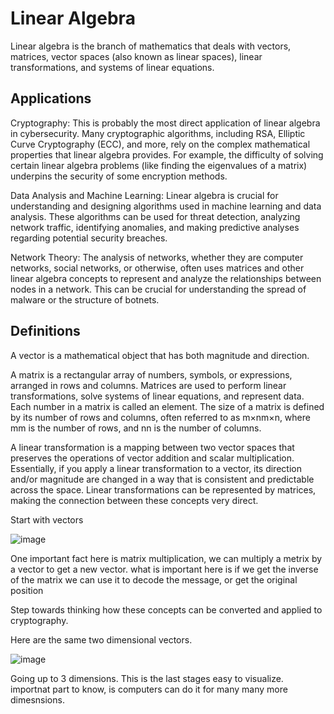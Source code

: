 # Linear Algebra

Linear algebra is the branch of mathematics that deals with vectors, matrices, vector spaces (also known as linear spaces), linear transformations, and systems of linear equations.


## Applications

Cryptography: This is probably the most direct application of linear algebra in cybersecurity. Many cryptographic algorithms, including RSA, Elliptic Curve Cryptography (ECC), and more, rely on the complex mathematical properties that linear algebra provides. For example, the difficulty of solving certain linear algebra problems (like finding the eigenvalues of a matrix) underpins the security of some encryption methods.

Data Analysis and Machine Learning: Linear algebra is crucial for understanding and designing algorithms used in machine learning and data analysis. These algorithms can be used for threat detection, analyzing network traffic, identifying anomalies, and making predictive analyses regarding potential security breaches.

Network Theory: The analysis of networks, whether they are computer networks, social networks, or otherwise, often uses matrices and other linear algebra concepts to represent and analyze the relationships between nodes in a network. This can be crucial for understanding the spread of malware or the structure of botnets.

## Definitions

A vector is a mathematical object that has both magnitude and direction.

A matrix is a rectangular array of numbers, symbols, or expressions, arranged in rows and columns. Matrices are used to perform linear transformations, solve systems of linear equations, and represent data. Each number in a matrix is called an element. The size of a matrix is defined by its number of rows and columns, often referred to as m×nm×n, where mm is the number of rows, and nn is the number of columns.

A linear transformation is a mapping between two vector spaces that preserves the operations of vector addition and scalar multiplication. Essentially, if you apply a linear transformation to a vector, its direction and/or magnitude are changed in a way that is consistent and predictable across the space. Linear transformations can be represented by matrices, making the connection between these concepts very direct.


Start with vectors

![image](https://github.com/dbissell6/Math4Cyber/assets/50979196/2e167811-ccc0-47e1-8cad-5ceb42e093b2)


One important fact here is matrix multiplication, we can multiply a metrix by a vector to get a new vector. what is important here is if we get the inverse of the matrix we can use it to decode the message, or get the original position

Step towards thinking how these concepts can be converted and applied to cryptography. 

Here are the same two dimensional vectors.

![image](https://github.com/dbissell6/Math4Cyber/assets/50979196/95f90afd-6be8-4a02-ac62-4658f2004f38)


Going up to 3 dimensions. This is the last stages easy to visualize. importnat part to know, is computers can do it for many many more dimesnsions.
